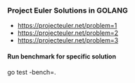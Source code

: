 ### Project Euler Solutions in GOLANG

 - https://projecteuler.net/problem=1
 - https://projecteuler.net/problem=2
 - https://projecteuler.net/problem=3
 
 #### Run benchmark for specific solution
 go test -bench=.